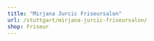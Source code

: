 ```yaml
---
title: "Mirjana Jurcic Friseursalon"
url: /stuttgart/mirjana-jurcic-friseursalon/
shop: Friseur
---
```

